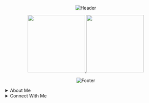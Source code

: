 
<div align="center">
  
  ![Header](https://capsule-render.vercel.app/api?type=waving&color=0:6685f6,100:8570ee&height=250&section=header&text=Hi,%20I%27m%20ShengBin&fontSize=70&fontColor=19233f&animation=fadeIn)

  <a href="https://github.com/ShengBin-101">
    <img height="180em" src="https://github-readme-stats.vercel.app/api?username=ShengBin-101&title_color=6685f6&text_color=8570ee&bg_color=19233f&show_icons=true&hide_border=true" />
  </a>

  <a href="https://github.com/ShengBIn-101">
    <img height="180em" src="https://github-readme-stats.vercel.app/api/top-langs/?username=ShengBin-101&title_color=6685f6&text_color=8570ee&bg_color=19233f&layout=compact&show_icons=true&hide_border=true" />
  </a>

  ![Footer](https://capsule-render.vercel.app/api?type=waving&color=0:6685f6,100:8570ee&height=150&section=footer)

</div>



<details>

<summary>About Me</summary>


### I am a Computer Engineering undergraduate from the National University of Singapore.

- Interests: `Software Engineering`, `Internet of Things`, `Web Development`, `Machine Learning`
- 🔭 I’m currently working on
    - AUV software development for Hornet 9.0 Programme 👀
    - building my own website 🌐
- 💼 Undertaking Internship this coming Summer!
  
</details>

<details>

<summary>Connect With Me</summary>

<div align="center">

| About | Click the badges to connect! |
| ------------- | ---: |
| LinkedIn  | [![Linkedin](https://a11ybadges.com/badge?logo=linkedin)](https://www.linkedin.com/in/shengbinchan/)|
| Email |  [![Outlook](https://img.shields.io/badge/Microsoft_Outlook-0078D4?style=for-the-badge&logo=microsoft-outlook&logoColor=white)](shengbin.chan@u.nus.edu)   |
| Personal Site  | [![Github Pages](https://img.shields.io/badge/github%20pages-121013?style=for-the-badge&logo=github&logoColor=white)](https://shengbin-101.github.io/portfolio-site/)  |
| Gitbook | [![GitBook](https://a11ybadges.com/badge?logo=gitbook)](https://leftover-ice.gitbook.io/resources/) |

[Want my resume?](https://drive.google.com/file/d/1aVAWHgs6ZbV_-k0vWi1vlk7l1w63ng6A/view)
</div>



</details>




<!-- For more markdown badges go here: https://github.com/a11y-badges/a11y-markdown-badges -->
